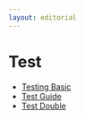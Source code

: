 ```yaml
---
layout: editorial
---
```


# Test

* [Testing Basic](testing-basic.md)
* [Test Guide](test-guide.md)
* [Test Double](test-double.md)

